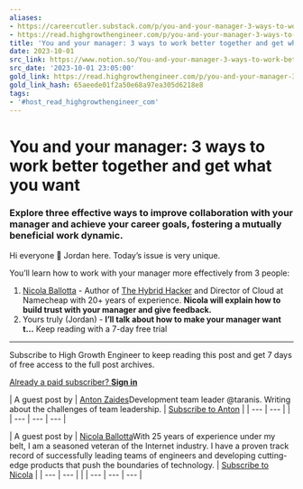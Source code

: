 ```yaml
---
aliases:
- https://careercutler.substack.com/p/you-and-your-manager-3-ways-to-work
- https://read.highgrowthengineer.com/p/you-and-your-manager-3-ways-to-work
title: 'You and your manager: 3 ways to work better together and get what you want'
date: 2023-10-01
src_link: https://www.notion.so/You-and-your-manager-3-ways-to-work-better-together-and-get-what-you-want-d156df3b14b14e89a2ab253a832a11b7
src_date: '2023-10-01 23:05:00'
gold_link: https://read.highgrowthengineer.com/p/you-and-your-manager-3-ways-to-work
gold_link_hash: 65aeede01f2a50e68a97ea305d6218e8
tags:
- '#host_read_highgrowthengineer_com'
---
```


You and your manager: 3 ways to work better together and get what you want
==========================================================================

### Explore three effective ways to improve collaboration with your manager and achieve your career goals, fostering a mutually beneficial work dynamic.

Hi everyone 👋 Jordan here. Today’s issue is very unique.

You’ll learn how to work with your manager more effectively from 3 people:

1. [Nicola Ballotta](https://open.substack.com/users/110306672-nicola-ballotta?utm_source=mentions) - Author of [The Hybrid Hacker](https://open.substack.com/pub/hybridhacker) and Director of Cloud at Namecheap with 20+ years of experience. **Nicola will explain how to build trust with your manager and give feedback.**
2. Yours truly (Jordan) - **I’ll talk about how to make your manager want t…**
Keep reading with a 7-day free trial
------------------------------------

Subscribe to High Growth Engineer to keep reading this post and get 7 days of free access to the full post archives.

[Already a paid subscriber? **Sign in**](https://substack.com/sign-in?redirect=%2Fp%2Fyou-and-your-manager-3-ways-to-work&for_pub=highgrowthengineer&change_user=false)

| A guest post by  | [Anton Zaides](https://substack.com/@zaidesanton?utm_campaign=guest_post_bio&utm_medium=web)Development team leader @taranis. Writing about the challenges of team leadership. | [Subscribe to Anton](https://zaidesanton.substack.com/subscribe?) | | --- | --- | |
| --- | --- | --- |



| A guest post by  | [Nicola Ballotta](https://substack.com/@hybridhacker?utm_campaign=guest_post_bio&utm_medium=web)With 25 years of experience under my belt, I am a seasoned veteran of the Internet industry. I have a proven track record of successfully leading teams of engineers and developing cutting-edge products that push the boundaries of technology. | [Subscribe to Nicola](https://hybridhacker.email/subscribe?) | | --- | --- | |
| --- | --- | --- |